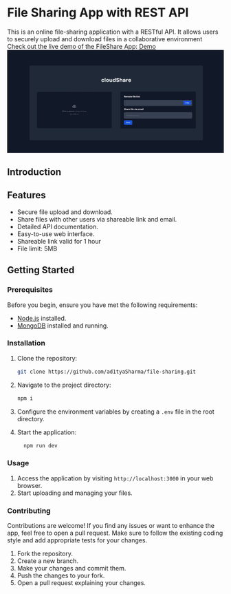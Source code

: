 # File Sharing App with REST API



This is an online file-sharing application with a RESTful API. It allows users to securely upload and download files in a collaborative environment
<br/>
Check out the live demo of the FileShare App: [Demo](https://cloudshare-api.onrender.com)
![Home Page Screenshot](./public/images/cloudShare.gif)

## Introduction
## Features

- Secure file upload and download.
- Share files with other users via shareable link and email.
- Detailed API documentation.
- Easy-to-use web interface.
- Shareable link valid for 1 hour
- File limit: 5MB
## Getting Started

### Prerequisites

Before you begin, ensure you have met the following requirements:

- [Node.js](https://nodejs.org/) installed.
- [MongoDB](https://www.mongodb.com/) installed and running.

### Installation

1. Clone the repository:

   ```bash
   git clone https://github.com/ad1tyaSharma/file-sharing.git
   ```
2. Navigate to the project directory:
   ```bash
   npm i
   ```
3. Configure the environment variables by creating a `.env` file in the root directory.
4. Start the application:
    ``` bash
      npm run dev
    ```
### Usage
1. Access the application by visiting `http://localhost:3000` in your web browser.
2. Start uploading and managing your files.
### Contributing
Contributions are welcome! If you find any issues or want to enhance the app, feel free to open a pull request. Make sure to follow the existing coding style and add appropriate tests for your changes.
1. Fork the repository.
2. Create a new branch.
3. Make your changes and commit them.
4. Push the changes to your fork.
5. Open a pull request explaining your changes.


